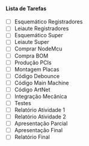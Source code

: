 #### Lista de Tarefas

- [ ] Esquemático Registradores
- [ ] Leiaute Registradores
- [ ] Esquemático Super
- [ ] Leiaute Super
- [ ] Comprar NodeMcu
- [ ] Compra BOM
- [ ] Produção PCIs
- [ ] Montagem Placas
- [ ] Código Debounce
- [ ] Código Main Machine
- [ ] Código ArtNet
- [ ] Integração Mecânica
- [ ] Testes
- [ ] Relatório Atividade 1
- [ ] Relatório Atividade 2
- [ ] Apresentação Parcial
- [ ] Apresentação Final
- [ ] Relatório Final
